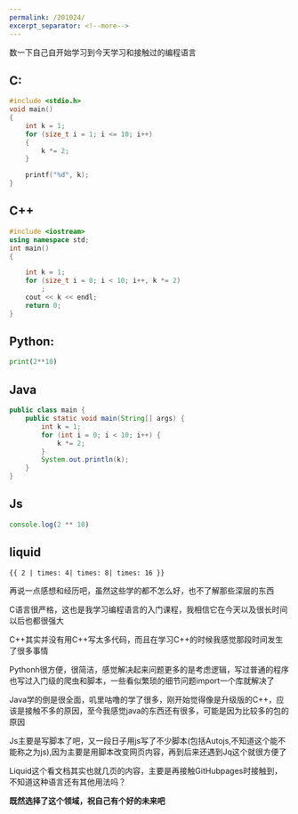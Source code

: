 ```yaml
---
permalink: /201024/
excerpt_separator: <!--more-->
---
```

数一下自己自开始学习到今天学习和接触过的编程语言
<!--more-->

## C:

``` C
#include <stdio.h>
void main()
{
    int k = 1;
    for (size_t i = 1; i <= 10; i++)
    {
        k *= 2;
    }

    printf("%d", k);
}
```
## C++
```c++
#include <iostream>
using namespace std;
int main()
{

    int k = 1;
    for (size_t i = 0; i < 10; i++, k *= 2)
        ;
    cout << k << endl;
    return 0;
}

```

## Python:

``` python
print(2**10)
```

## Java
```java
public class main {
    public static void main(String[] args) {
        int k = 1;
        for (int i = 0; i < 10; i++) {
            k *= 2;
        }
        System.out.println(k);
    }
}
```

## Js

``` js
console.log(2 ** 10)
```
## liquid

```liquid
{{ 2 | times: 4| times: 8| times: 16 }}
```

再说一点感想和经历吧，虽然这些学的都不怎么好，也不了解那些深层的东西

C语言很严格，这也是我学习编程语言的入门课程，我相信它在今天以及很长时间以后也都很强大

C++其实并没有用C++写太多代码，而且在学习C++的时候我感觉那段时间发生了很多事情

Pythonh很方便，很简洁，感觉解决起来问题更多的是考虑逻辑，写过普通的程序也写过入门级的爬虫和脚本，一些看似繁琐的细节问题import一个库就解决了

Java学的倒是很全面，叽里咕噜的学了很多，刚开始觉得像是升级版的C++，应该是接触不多的原因，至今我感觉java的东西还有很多，可能是因为比较多的包的原因

Js主要是写脚本了吧，又一段日子用js写了不少脚本(包括Autojs,不知道这个能不能称之为js),因为主要是用脚本改变网页内容，再到后来还遇到Jq这个就很方便了

Liquid这个看文档其实也就几页的内容，主要是再接触GitHubpages时接触到，不知道这种语言还有其他用法吗？


**既然选择了这个领域，祝自己有个好的未来吧**